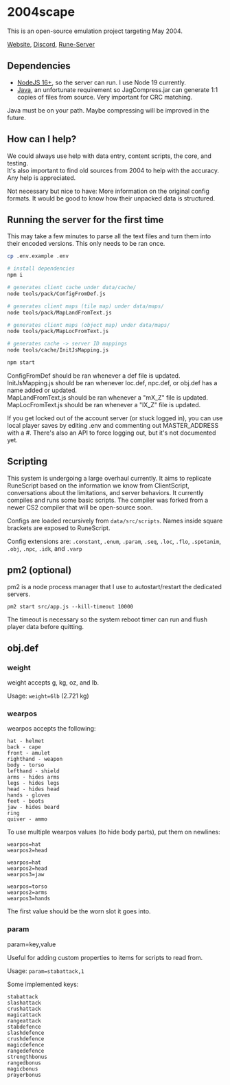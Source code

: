 # 2004scape

This is an open-source emulation project targeting May 2004.

[Website](https://2004scape.org), [Discord](https://discord.gg/hN3tHUmZEN), [Rune-Server](https://www.rune-server.ee/runescape-development/rs2-server/projects/701698-lost-city-225-emulation.html)

## Dependencies

- [NodeJS 16+](https://nodejs.org/en), so the server can run. I use Node 19 currently.
- [Java](https://adoptium.net/), an unfortunate requirement so JagCompress.jar can generate 1:1 copies of files from source. Very important for CRC matching.

Java must be on your path. Maybe compressing will be improved in the future.

## How can I help?

We could always use help with data entry, content scripts, the core, and testing.  
It's also important to find old sources from 2004 to help with the accuracy. Any help is appreciated.

Not necessary but nice to have: More information on the original config formats. It would be good to know how their unpacked data is structured.

## Running the server for the first time

This may take a few minutes to parse all the text files and turn them into their encoded versions. This only needs to be ran once. 

```sh
cp .env.example .env

# install dependencies
npm i

# generates client cache under data/cache/
node tools/pack/ConfigFromDef.js

# generates client maps (tile map) under data/maps/
node tools/pack/MapLandFromText.js

# generates client maps (object map) under data/maps/
node tools/pack/MapLocFromText.js

# generates cache -> server ID mappings
node tools/cache/InitJsMapping.js

npm start
```

ConfigFromDef should be ran whenever a def file is updated.  
InitJsMapping.js should be ran whenever loc.def, npc.def, or obj.def has a name added or updated.  
MapLandFromText.js should be ran whenever a "mX_Z" file is updated.  
MapLocFromText.js should be ran whenever a "lX_Z" file is updated.  

If you get locked out of the account server (or stuck logged in), you can use local player saves by editing .env and commenting out MASTER_ADDRESS with a #. There's also an API to force logging out, but it's not documented yet.

## Scripting

This system is undergoing a large overhaul currently. It aims to replicate RuneScript based on the information we know from ClientScript, conversations about the limitations, and server behaviors. It currently compiles and runs some basic scripts. The compiler was forked from a newer CS2 compiler that will be open-source soon.

Configs are loaded recursively from `data/src/scripts`. Names inside square brackets are exposed to RuneScript.

Config extensions are: `.constant`, `.enum`, `.param`, `.seq`, `.loc`, `.flo`, `.spotanim`, `.obj`, `.npc`, `.idk`, and `.varp`

## pm2 (optional)

pm2 is a node process manager that I use to autostart/restart the dedicated servers.

`pm2 start src/app.js --kill-timeout 10000`

The timeout is necessary so the system reboot timer can run and flush player data before quitting.

## obj.def

### weight

weight accepts g, kg, oz, and lb.

Usage: `weight=6lb` (2.721 kg)

### wearpos

wearpos accepts the following:
```
hat - helmet
back - cape
front - amulet
righthand - weapon
body - torso
lefthand - shield
arms - hides arms
legs - hides legs
head - hides head
hands - gloves
feet - boots
jaw - hides beard
ring
quiver - ammo
```

To use multiple wearpos values (to hide body parts), put them on newlines:
```
wearpos=hat
wearpos2=head

wearpos=hat
wearpos2=head
wearpos3=jaw

wearpos=torso
wearpos2=arms
wearpos3=hands
```

The first value should be the worn slot it goes into.

### param

param=key,value

Useful for adding custom properties to items for scripts to read from.

Usage: `param=stabattack,1`

Some implemented keys:
```
stabattack
slashattack
crushattack
magicattack
rangeattack
stabdefence
slashdefence
crushdefence
magicdefence
rangedefence
strengthbonus
rangedbonus
magicbonus
prayerbonus
```
